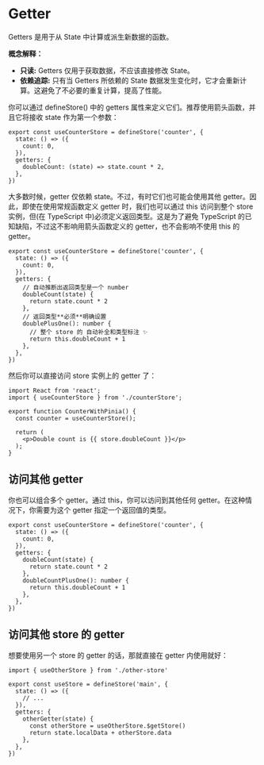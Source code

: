 # Getter

 Getters 是用于从 State 中计算或派生新数据的函数。

**概念解释：**
* **只读:** Getters 仅用于获取数据，不应该直接修改 State。
* **依赖追踪:** 只有当 Getters 所依赖的 State 数据发生变化时，它才会重新计算。这避免了不必要的重复计算，提高了性能。

你可以通过 defineStore() 中的 getters 属性来定义它们。推荐使用箭头函数，并且它将接收 state 作为第一个参数：

```tsx
export const useCounterStore = defineStore('counter', {
  state: () => ({
    count: 0,
  }),
  getters: {
    doubleCount: (state) => state.count * 2,
  },
})
```

大多数时候，getter 仅依赖 state。不过，有时它们也可能会使用其他 getter。因此，即使在使用常规函数定义 getter 时，我们也可以通过 this 访问到整个 store 实例，但(在 TypeScript 中)必须定义返回类型。这是为了避免 TypeScript 的已知缺陷，不过这不影响用箭头函数定义的 getter，也不会影响不使用 this 的 getter。

```tsx
export const useCounterStore = defineStore('counter', {
  state: () => ({
    count: 0,
  }),
  getters: {
    // 自动推断出返回类型是一个 number
    doubleCount(state) {
      return state.count * 2
    },
    // 返回类型**必须**明确设置
    doublePlusOne(): number {
      // 整个 store 的 自动补全和类型标注 ✨
      return this.doubleCount + 1
    },
  },
})
```

然后你可以直接访问 store 实例上的 getter 了：

```tsx
import React from 'react';
import { useCounterStore } from './counterStore';

export function CounterWithPinia() {
  const counter = useCounterStore();

  return (
    <p>Double count is {{ store.doubleCount }}</p>
  );
}
```


## 访问其他 getter 

你也可以组合多个 getter。通过 this，你可以访问到其他任何 getter。在这种情况下，你需要为这个 getter 指定一个返回值的类型。

```tsx
export const useCounterStore = defineStore('counter', {
  state: () => ({
    count: 0,
  }),
  getters: {
    doubleCount(state) {
      return state.count * 2
    },
    doubleCountPlusOne(): number {
      return this.doubleCount + 1
    },
  },
})
```

## 访问其他 store 的 getter 

想要使用另一个 store 的 getter 的话，那就直接在 getter 内使用就好：

```tsx
import { useOtherStore } from './other-store'

export const useStore = defineStore('main', {
  state: () => ({
    // ...
  }),
  getters: {
    otherGetter(state) {
      const otherStore = useOtherStore.$getStore()
      return state.localData + otherStore.data
    },
  },
})
```